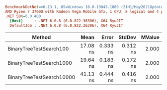 ``` ini

BenchmarkDotNet=v0.13.1, OS=Windows 10.0.19043.1889 (21H1/May2021Update)
AMD Ryzen 7 3700U with Radeon Vega Mobile Gfx, 1 CPU, 8 logical and 4 physical cores
.NET SDK=6.0.400
  [Host]     : .NET 6.0.8 (6.0.822.36306), X64 RyuJIT
  DefaultJob : .NET 6.0.8 (6.0.822.36306), X64 RyuJIT


```
|                    Method |     Mean |    Error |   StdDev | MValue | Rank |
|-------------------------- |---------:|---------:|---------:|-------:|-----:|
|   BinaryTreeTestSearch100 | 17.08 ns | 0.333 ns | 0.312 ns |  2.000 |    1 |
|  BinaryTreeTestSearch1000 | 19.64 ns | 0.183 ns | 0.172 ns |  2.000 |    2 |
| BinaryTreeTestSearch10000 | 41.13 ns | 0.444 ns | 0.416 ns |  2.000 |    3 |
